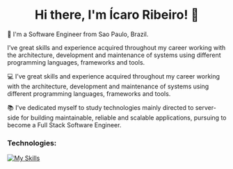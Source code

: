 <h1 align='center'>
  Hi there, I'm Ícaro Ribeiro! 👋
</h1>

👨 I'm a Software Engineer from Sao Paulo, Brazil.

I’ve great skills and experience acquired throughout my career working with the architecture, development and maintenance of systems using different programming languages, frameworks and tools.

💻 I’ve great skills and experience acquired throughout my career working with the architecture, development and maintenance of systems using different programming languages, frameworks and tools.

📚 I've dedicated myself to study technologies mainly directed to server-side for building maintainable, reliable and scalable applications, pursuing to become a Full Stack Software Engineer.

### Technologies:

[![My Skills](https://skillicons.dev/icons?i=py,nodejs,ts,graphql,aws,postgres,redis,docker,terraform,githubactions,git)](https://skillicons.dev)

<!--
**icaroribeiro/icaroribeiro** is a ✨ _special_ ✨ repository because its `README.md` (this file) appears on your GitHub profile.

Here are some ideas to get you started:

- 🔭 I’m currently working on ...
- 🌱 I’m currently learning ...
- 👯 I’m looking to collaborate on ...
- 🤔 I’m looking for help with ...
- 💬 Ask me about ...
- 📫 How to reach me: ...
- 😄 Pronouns: ...
-->
